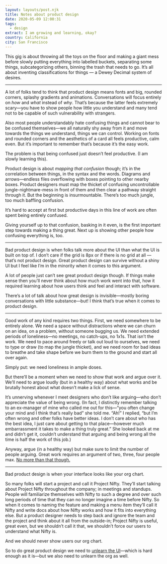 ```yaml
---
layout: layouts/post.njk
title: Notes about product design
date: 2020-05-09 12:00:31
tags:
  - design
extract: I am growing and learning, okay?
country: California
city: San Francisco
---
```


This gig is about throwing all the toys on the floor and making a giant mess before slowly putting everything into labelled buckets, separating some things, subcategorizing others, binning the trash that needs to go. It’s all about inventing classifications for things — a Dewey Decimal system of desires.

---

A lot of folks tend to think that product design means fonts and big, rounded corners, splashy gradients and animations. Conversations will focus entirely on _how_ and _what_ instead of _why_. That’s because the latter feels extremely scary—you have to show people how little you understand and many tend not to be capable of such vulnerability with strangers.

Also most people understandably hate confusing things and cannot bear to be confused themselves—we all naturally shy away from it and move towards the things we understand, things we can control. Working on fonts and rounded corners and the aesthetics of a card all feels productive, calm even. But it’s important to remember that’s because it’s the easy work.

The problem is that being confused just doesn’t feel productive. (I am slowly learning this).

Product design is about _mapping that confusion_ though; it’s in the correlation between things, in the syntax and the words. Diagrams and arrows—endless files overflowing with boxes pointing to other nearby boxes. Product designers must map the thicket of confusing uncontrollable jungle-nightmare-mess in front of them and then clear a pathway straight through it. But the beginning is insurmountable. There’s too much jungle, too much baffling confusion.

It’s hard to accept at first but productive days in this line of work are often spent being entirely confused.

Giving yourself up to that confusion, basking in it even, is the first important step towards making a thing great. Next up is showing other people how confusing everything is, too.

---

Bad product design is when folks talk more about the UI than what the UI is built on top of. I don’t care if the grid is 8px or if there is no grid at all — that’s not product design. Great product design can survive without a shiny UI but I feel like I’m in the minority when it comes to this argument.

A lot of people just can’t see great product design though. If things make sense then you’ll never think about how much work went into that, how it required learning about how users think and feel and interact with software.

There’s a lot of talk about how great design is invisible—mostly boring conversations with little substance—but! I think that’s true when it comes to product design.

---

Good work of any kind requires two things. First, we need somewhere to be entirely alone. We need a space without distractions where we can churn on an idea, on a problem, without someone bugging us. We need extended periods of loneliness—no meetings, no catch-ups, no 1x1s. That isn’t the work. We need to pace around freely or talk out loud to ourselves, we need to type or draw (to map the jungle thicket), and we need room for bad ideas to breathe and take shape before we burn them to the ground and start all over again.

Simply put: we need loneliness in ample doses.

But there’ll be a moment when we need to show that work and argue over it. We’ll need to argue loudly (but in a healthy way) about what works and be brutally honest about what doesn’t make a lick of sense.

It’s unnerving whenever I meet designers who don’t like arguing—who don’t appreciate the value of being wrong. (In fact, I distinctly remember talking to an ex-manager of mine who called me out for this—“you often change your mind and I think that’s really bad” she told me. “Ah!” I replied, “but I’m often wrong and other folks have better ideas. I don’t care about who has the best idea, I just care about getting to that place—however much embarrassment it takes to make a thing truly great.” She looked back at me and didn’t get it, couldn’t understand that arguing and being wrong all the time is half the work of this job.)

Anyway, argue (in a healthy way) but make sure to limit the number of people arguing. Great work requires an argument of two, three, four people max. [No more than that though.](https://css-tricks.com/how-to-build-a-bad-design-system/)

---

Bad product design is when your interface looks like your org chart.

So many folks will start a project and call it Project Nifty. They’ll start talking about Project Nifty throughout the company; in meetings and standups. People will familiarize themselves with Nifty to such a degree and over such long periods of time that they can no longer imagine a time before Nifty. So when it comes to naming the feature and making a menu item they’ll call it Nifty and write docs about how Nifty works and how it fits into everything else. But a product designer needs to step back and ignore the team and the project and think about it all from the outside-in; Project Nifty is useful, great even, but we shouldn’t call it that, we shouldn’t force our users to understand what Nifty is.

And we should never show users our org chart.

So to do great product design we need to [unlearn the UI](https://robinrendle.com/notes/unlearning-the-ui)—which is hard enough as it is—but we also need to unlearn the org as well.
